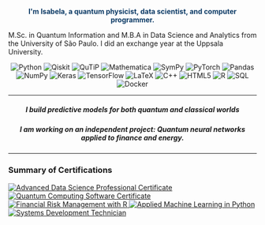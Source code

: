 <p align="center" style="color: #0D3B66;">
  <b>I'm Isabela, a quantum physicist, data scientist, and computer programmer.</b><br>
  
  M.Sc. in Quantum Information and M.B.A in Data Science and Analytics from the University of São Paulo. I did an exchange year at the Uppsala University.
</p>

<p align="center">
  <img src="https://img.shields.io/badge/Python-3776AB?style=for-the-badge&logo=python&logoColor=white" alt="Python">
  <img src="https://img.shields.io/badge/Qiskit-black?style=for-the-badge&logo=qiskit&logoColor=white" alt="Qiskit">
  <img src="https://img.shields.io/badge/QuTiP-black?style=for-the-badge&logo=https://raw.githubusercontent.com/isadays/isadays/main/Qutip_logo.png&logoColor=white" alt="QuTiP">
  <img src="https://img.shields.io/badge/Mathematica-DD1100?style=for-the-badge&logo=wolfram&logoColor=white" alt="Mathematica">
  <img src="https://img.shields.io/badge/SymPy-3D550C?style=for-the-badge&logo=sympy&logoColor=white" alt="SymPy">
  <img src="https://img.shields.io/badge/PyTorch-%23EE4C2C.svg?style=for-the-badge&logo=PyTorch&logoColor=white" alt="PyTorch">
  <img src="https://img.shields.io/badge/pandas-%23150458.svg?style=for-the-badge&logo=pandas&logoColor=white" alt="Pandas">
  <img src="https://img.shields.io/badge/numpy-%23013243.svg?style=for-the-badge&logo=numpy&logoColor=white" alt="NumPy">
  <img src="https://img.shields.io/badge/Keras-D00000?style=for-the-badge&logo=keras&logoColor=white" alt="Keras">
  <img src="https://img.shields.io/badge/TensorFlow-FF6F00?style=for-the-badge&logo=tensorflow&logoColor=white" alt="TensorFlow">
  <img src="https://img.shields.io/badge/LaTeX-008080?style=for-the-badge&logo=latex&logoColor=white" alt="LaTeX">
  <img src="https://img.shields.io/badge/C++-00599C?style=for-the-badge&logo=cplusplus&logoColor=white" alt="C++">
  <img src="https://img.shields.io/badge/HTML5-E34F26?style=for-the-badge&logo=html5&logoColor=white" alt="HTML5">
  <img src="https://img.shields.io/badge/R-276DC3?style=for-the-badge&logo=r&logoColor=white" alt="R">
  <img src="https://img.shields.io/badge/SQL-4479A1?style=for-the-badge&logo=postgresql&logoColor=white" alt="SQL">
  <img src="https://img.shields.io/badge/docker-%230db7ed.svg?style=for-the-badge&logo=docker&logoColor=white" alt="Docker">
</p>

---
<h5 align="center"> I build predictive models for both quantum and classical worlds </h5>
<h5 align="center"> I am working on an independent project: Quantum neural networks applied to finance and energy. </h5>

---


### Summary of Certifications

<a href="https://www.coursera.org/account/accomplishments/specialization/certificate/UBWGZH5AVJM6">
  <img src="https://img.shields.io/badge/IBM-Data%20Science%20Professional%20Certificate-black?style=for-the-badge&logo=ibm&logoColor=white" alt="Advanced Data Science Professional Certificate">
  </a>
      <a href="https://www.linkedin.com/in/diasplisabela/details/certifications/">
    <img src="https://img.shields.io/badge/WOMANIUM-Quantum_Computing_Software_Certificate-black?style=for-the-badge&logo=qiskit&logoColor=white" alt="Quantum Computing Software Certificate">
  </a>
  <a href="https://www.coursera.org/account/accomplishments/verify/JSZ66M47HBYW">
    <img src="https://img.shields.io/badge/Duke_University-Financial_Risk_Management_with_R-black?style=for-the-badge&logo=coursera&logoColor=white" alt="Financial Risk Management with R">
  </a>
   <a href="https://www.coursera.org/account/accomplishments/verify/5AWRJCVN2C86">
    <img src="https://img.shields.io/badge/University_of_Michigan-Applied_Machine_Learning_in_Python-black?style=for-the-badge&logo=coursera&logoColor=white" alt="Applied Machine Learning in Python">
</a>
 <a href="https://www.linkedin.com/company/24978546/">
    <img src="https://img.shields.io/badge/ETEC-Systems_Development_Technician-black?style=for-the-badge&logo=etec&logoColor=white" alt="Systems Development Technician">
  </a>

